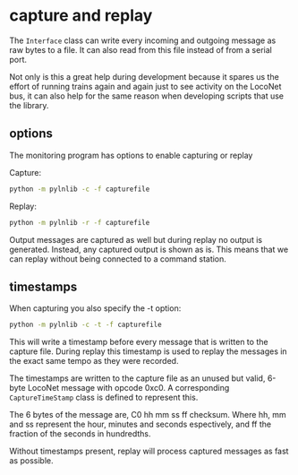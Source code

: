 # capture and replay
The `Interface` class can write every incoming and outgoing message as raw bytes to a file.
It can also read from this file instead of from a serial port.

Not only is this a great help during development because it spares us the effort of running trains again and again just to see activity on the LocoNet bus, 
it can also help for the same reason when developing scripts that use the library.

## options
The monitoring program has options to enable capturing or replay

Capture:
```bash
python -m pylnlib -c -f capturefile
```
Replay:
```bash
python -m pylnlib -r -f capturefile
```

Output messages are captured as well but during replay no output is generated. Instead, any captured output is shown as is.
This means that we can replay without being connected to a command station.

## timestamps
When capturing you also specify the -t option:
```bash
python -m pylnlib -c -t -f capturefile
```
This will write a timestamp before every message that is written to the capture file.
During replay this timestamp is used to replay the messages in the exact same tempo as they were recorded.

The timestamps are written to the capture file as an unused but valid, 6-byte LocoNet message with opcode 0xc0.
A corresponding `CaptureTimeStamp` class is defined to represent this.

The 6 bytes of the message are, C0 hh mm ss ff checksum. Where hh, mm and ss represent the hour, minutes and seconds espectively,
and ff the fraction of the seconds in hundredths.

Without timestamps present, replay will process captured messages as fast as possible.
